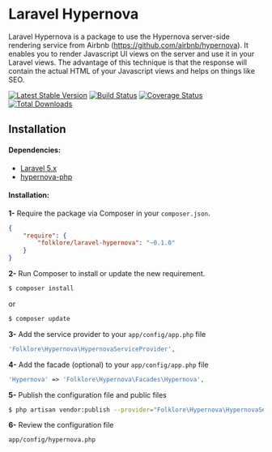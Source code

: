 # Laravel Hypernova

Laravel Hypernova is a package to use the Hypernova server-side rendering service from Airbnb (https://github.com/airbnb/hypernova). It enables you to render Javascript UI views on the server and use it in your Laravel views. The advantage of this technique is that the response will contain the actual HTML of your Javascript views and helps on things like SEO.

[![Latest Stable Version](https://poser.pugx.org/folklore/laravel-hypernova/v/stable.svg)](https://packagist.org/packages/folklore/laravel-hypernova)
[![Build Status](https://travis-ci.org/Folkloreatelier/laravel-hypernova.png?branch=master)](https://travis-ci.org/Folkloreatelier/laravel-hypernova)
[![Coverage Status](https://coveralls.io/repos/Folkloreatelier/laravel-hypernova/badge.svg?branch=master&service=github)](https://coveralls.io/github/Folkloreatelier/laravel-hypernova?branch=master)
[![Total Downloads](https://poser.pugx.org/folklore/laravel-hypernova/downloads.svg)](https://packagist.org/packages/folklore/laravel-hypernova)


## Installation

#### Dependencies:

* [Laravel 5.x](https://github.com/laravel/laravel)
* [hypernova-php](https://github.com/wayfair/hypernova-php)

#### Installation:

**1-** Require the package via Composer in your `composer.json`.
```json
{
	"require": {
		"folklore/laravel-hypernova": "~0.1.0"
	}
}
```

**2-** Run Composer to install or update the new requirement.

```bash
$ composer install
```

or

```bash
$ composer update
```

**3-** Add the service provider to your `app/config/app.php` file
```php
'Folklore\Hypernova\HypernovaServiceProvider',
```

**4-** Add the facade (optional) to your `app/config/app.php` file
```php
'Hypernova' => 'Folklore\Hypernova\Facades\Hypernova',
```

**5-** Publish the configuration file and public files

```bash
$ php artisan vendor:publish --provider="Folklore\Hypernova\HypernovaServiceProvider"
```

**6-** Review the configuration file

```
app/config/hypernova.php
```
